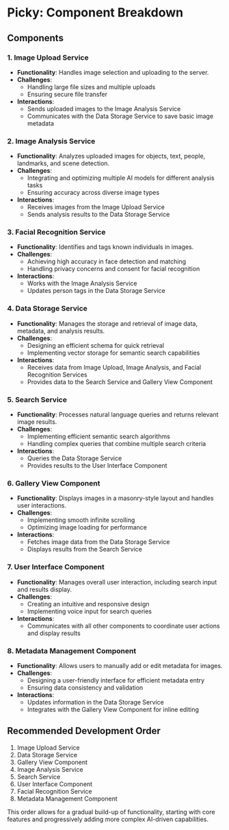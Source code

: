 # Picky: Component Breakdown

## Components

### 1. Image Upload Service
- **Functionality**: Handles image selection and uploading to the server.
- **Challenges**: 
  - Handling large file sizes and multiple uploads
  - Ensuring secure file transfer
- **Interactions**: 
  - Sends uploaded images to the Image Analysis Service
  - Communicates with the Data Storage Service to save basic image metadata

### 2. Image Analysis Service
- **Functionality**: Analyzes uploaded images for objects, text, people, landmarks, and scene detection.
- **Challenges**: 
  - Integrating and optimizing multiple AI models for different analysis tasks
  - Ensuring accuracy across diverse image types
- **Interactions**: 
  - Receives images from the Image Upload Service
  - Sends analysis results to the Data Storage Service

### 3. Facial Recognition Service
- **Functionality**: Identifies and tags known individuals in images.
- **Challenges**: 
  - Achieving high accuracy in face detection and matching
  - Handling privacy concerns and consent for facial recognition
- **Interactions**: 
  - Works with the Image Analysis Service
  - Updates person tags in the Data Storage Service

### 4. Data Storage Service
- **Functionality**: Manages the storage and retrieval of image data, metadata, and analysis results.
- **Challenges**: 
  - Designing an efficient schema for quick retrieval
  - Implementing vector storage for semantic search capabilities
- **Interactions**: 
  - Receives data from Image Upload, Image Analysis, and Facial Recognition Services
  - Provides data to the Search Service and Gallery View Component

### 5. Search Service
- **Functionality**: Processes natural language queries and returns relevant image results.
- **Challenges**: 
  - Implementing efficient semantic search algorithms
  - Handling complex queries that combine multiple search criteria
- **Interactions**: 
  - Queries the Data Storage Service
  - Provides results to the User Interface Component

### 6. Gallery View Component
- **Functionality**: Displays images in a masonry-style layout and handles user interactions.
- **Challenges**: 
  - Implementing smooth infinite scrolling
  - Optimizing image loading for performance
- **Interactions**: 
  - Fetches image data from the Data Storage Service
  - Displays results from the Search Service

### 7. User Interface Component
- **Functionality**: Manages overall user interaction, including search input and results display.
- **Challenges**: 
  - Creating an intuitive and responsive design
  - Implementing voice input for search queries
- **Interactions**: 
  - Communicates with all other components to coordinate user actions and display results

### 8. Metadata Management Component
- **Functionality**: Allows users to manually add or edit metadata for images.
- **Challenges**: 
  - Designing a user-friendly interface for efficient metadata entry
  - Ensuring data consistency and validation
- **Interactions**: 
  - Updates information in the Data Storage Service
  - Integrates with the Gallery View Component for inline editing

## Recommended Development Order

1. Image Upload Service
2. Data Storage Service
3. Gallery View Component
4. Image Analysis Service
5. Search Service
6. User Interface Component
7. Facial Recognition Service
8. Metadata Management Component

This order allows for a gradual build-up of functionality, starting with core features and progressively adding more complex AI-driven capabilities.

